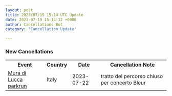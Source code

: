 ```yaml
---
layout: post
title: 2023/07/19 15:14 UTC Update
date: 2023-07-19 15:14:12 +0000
author: Cancellations Bot
category: 'Cancellation Update'

---
```


<h3>New Cancellations</h3>
<div class='hscrollable'>
<table style='width: 100%'>
    <tr>
        <th>Event</th>
        <th>Country</th>
        <th>Date</th>
        <th>Cancellation Note</th>
    </tr>
    <tr>
        <td><a href="https://www.parkrun.it/muradilucca">Mura di Lucca parkrun</a></td>
        <td>Italy</td>
        <td>2023-07-22</td>
        <td>tratto del percorso chiuso per concerto Bleur</td>
    </tr>
</table>
</div>
